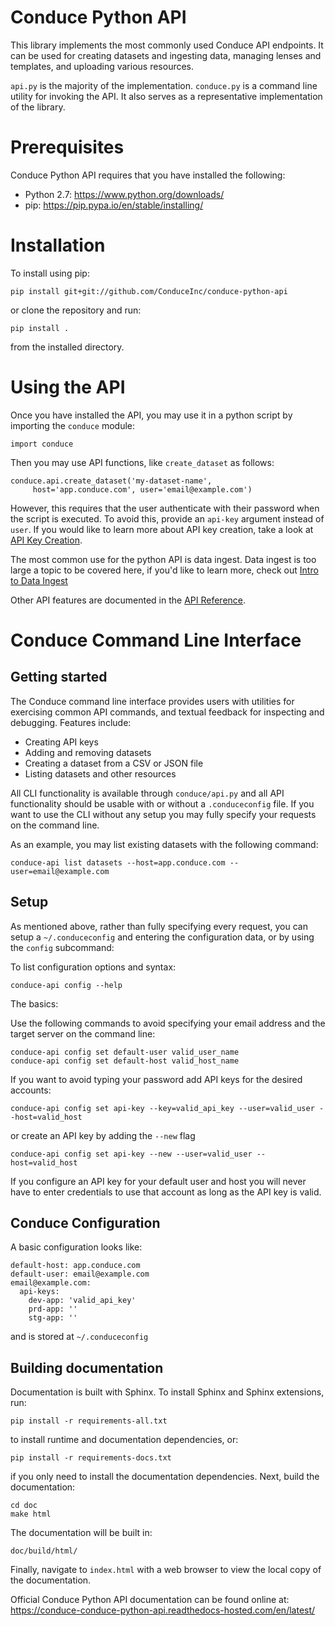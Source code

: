 # Conduce Python API

This library implements the most commonly used Conduce API endpoints.  It can be used for creating datasets and ingesting data, managing lenses and templates, and uploading various resources.

`api.py` is the majority of the implementation.  `conduce.py` is a command line utility for invoking the API.  It also serves as a representative implementation of the library.

# Prerequisites

Conduce Python API requires that you have installed the following:

- Python 2.7: https://www.python.org/downloads/
- pip: https://pip.pypa.io/en/stable/installing/

# Installation

To install using pip:
```
pip install git+git://github.com/ConduceInc/conduce-python-api
```
or clone the repository and run:
```
pip install .
```
from the installed directory.

# Using the API

Once you have installed the API, you may use it in a python script by importing the `conduce` module:
```
import conduce
```
Then you may use API functions, like `create_dataset` as follows:
```
conduce.api.create_dataset('my-dataset-name',
     host='app.conduce.com', user='email@example.com')
```
However, this requires that the user authenticate with their password when the script is executed.  To avoid this, provide an `api-key` argument instead of `user`.  If you would like to learn more about API key creation, take a look at [API Key Creation](https://conduce-conduce-python-api.readthedocs-hosted.com/en/latest/api-key-creation.html).

The most common use for the python API is data ingest.  Data ingest is too large a topic to be covered here, if you'd like to learn more, check out [Intro to Data Ingest](https://conduce-conduce-python-api.readthedocs-hosted.com/en/latest/data-ingest.html)

Other API features are documented in the [API Reference](https://conduce-conduce-python-api.readthedocs-hosted.com/en/latest/api-ref.html).


# Conduce Command Line Interface

## Getting started

The Conduce command line interface provides users with utilities for exercising common API commands, and textual feedback for inspecting and debugging. Features include:

- Creating API keys
- Adding and removing datasets
- Creating a dataset from a CSV or JSON file
- Listing datasets and other resources

All CLI functionality is available through `conduce/api.py` and all API functionality should be usable with or without a `.conduceconfig` file. If you want to use the CLI without any setup you may fully specify your requests on the command line.

As an example, you may list existing datasets with the following command:

```
conduce-api list datasets --host=app.conduce.com --user=email@example.com

```

## Setup

As mentioned above, rather than fully specifying every request, you can setup a `~/.conduceconfig` and entering the configuration data, or by using the `config` subcommand:

To list configuration options and syntax:

```
conduce-api config --help
```

The basics:

Use the following commands to avoid specifying your email address and the target server on the command line:
```
conduce-api config set default-user valid_user_name
conduce-api config set default-host valid_host_name
```

If you want to avoid typing your password add API keys for the desired accounts:

```
conduce-api config set api-key --key=valid_api_key --user=valid_user --host=valid_host
```
or create an API key by adding the `--new` flag
```
conduce-api config set api-key --new --user=valid_user --host=valid_host
```

If you configure an API key for your default user and host you will never have to enter credentials to use that account as long as the API key is valid.


## Conduce Configuration

A basic configuration looks like:

```
default-host: app.conduce.com
default-user: email@example.com
email@example.com:
  api-keys:
    dev-app: 'valid_api_key'
    prd-app: ''
    stg-app: ''
```

and is stored at `~/.conduceconfig`

## Building documentation

Documentation is built with Sphinx.  To install Sphinx and Sphinx extensions, run:

```
pip install -r requirements-all.txt
```

to install runtime and documentation dependencies, or:

```
pip install -r requirements-docs.txt
```

if you only need to install the documentation dependencies.  Next, build the documentation:

```
cd doc
make html
```

The documentation will be built in:

```
doc/build/html/
```

Finally, navigate to `index.html` with a web browser to view the local copy of the documentation.

Official Conduce Python API documentation can be found online at: https://conduce-conduce-python-api.readthedocs-hosted.com/en/latest/
